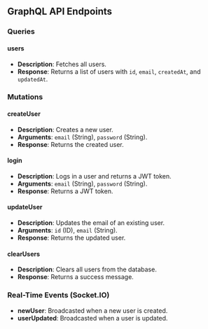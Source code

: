 ## GraphQL API Endpoints

### Queries

#### users
- **Description**: Fetches all users.
- **Response**: Returns a list of users with `id`, `email`, `createdAt`, and `updatedAt`.

### Mutations

#### createUser
- **Description**: Creates a new user.
- **Arguments**: `email` (String), `password` (String).
- **Response**: Returns the created user.

#### login
- **Description**: Logs in a user and returns a JWT token.
- **Arguments**: `email` (String), `password` (String).
- **Response**: Returns a JWT token.

#### updateUser
- **Description**: Updates the email of an existing user.
- **Arguments**: `id` (ID), `email` (String).
- **Response**: Returns the updated user.

#### clearUsers
- **Description**: Clears all users from the database.
- **Response**: Returns a success message.

### Real-Time Events (Socket.IO)
- **newUser**: Broadcasted when a new user is created.
- **userUpdated**: Broadcasted when a user is updated.
